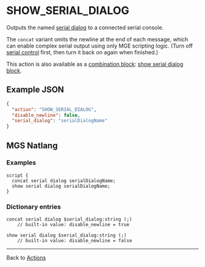 # SHOW_SERIAL_DIALOG

Outputs the named [serial dialog](../dialogs/serial_dialogs) to a connected serial console.

The `concat` variant omits the newline at the end of each message, which can enable complex serial output using only MGE scripting logic. (Turn off [serial control](../SET_SERIAL_DIALOG_CONTROL) first, then turn it back on again when finished.)

This action is also available as a [combination block](../mgs/combination_block): [show serial dialog block](../mgs/show_serial_dialog_block).

## Example JSON

```json
{
  "action": "SHOW_SERIAL_DIALOG",
  "disable_newline": false,
  "serial_dialog": "serialDialogName"
}
```

## MGS Natlang

### Examples

```mgs
script {
  concat serial dialog serialDialogName;
  show serial dialog serialDialogName;
}
```

### Dictionary entries

```
concat serial dialog $serial_dialog:string (;)
	// built-in value: disable_newline = true

show serial dialog $serial_dialog:string (;)
	// built-in value: disable_newline = false
```

---

Back to [Actions](../actions)
